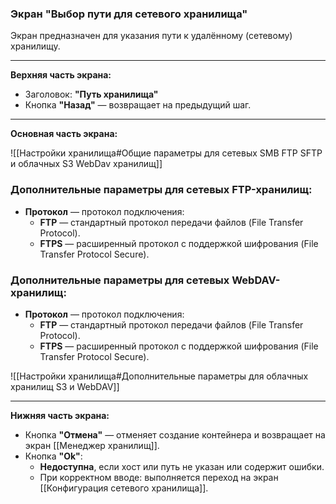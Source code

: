 ### Экран "Выбор пути для сетевого хранилища"

Экран предназначен для указания пути к удалённому (сетевому) хранилищу.

---

**Верхняя часть экрана:**
- Заголовок: **"Путь хранилища"**
- Кнопка **"Назад"** — возвращает на предыдущий шаг.

---

**Основная часть экрана:**

![[Настройки хранилища#Общие параметры для сетевых SMB FTP SFTP и облачных S3 WebDav хранилищ]]

### Дополнительные параметры для сетевых FTP-хранилищ:

- **Протокол** — протокол подключения:  
	- **FTP** — стандартный протокол передачи файлов (File Transfer Protocol).  
	- **FTPS** — расширенный протокол с поддержкой шифрования (File Transfer Protocol Secure).


### Дополнительные параметры для сетевых WebDAV-хранилищ:

- **Протокол** — протокол подключения:  
	- **FTP** — стандартный протокол передачи файлов (File Transfer Protocol).  
	- **FTPS** — расширенный протокол с поддержкой шифрования (File Transfer Protocol Secure).

![[Настройки хранилища#Дополнительные параметры для облачных хранилищ S3 и WebDAV]]

---

**Нижняя часть экрана:**

- Кнопка **"Отмена"** — отменяет создание контейнера и возвращает на экран [[Менеджер хранилищ]].
- Кнопка **"Ok"**:
  - **Недоступна**, если хост или путь не указан или содержит ошибки.
  - При корректном вводе: выполняется переход на экран [[Конфигурация сетевого хранилища]].

